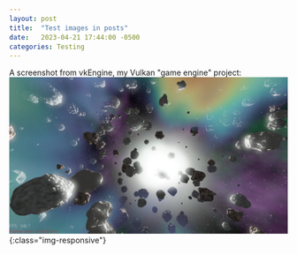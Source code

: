 ```yaml
---
layout: post
title:  "Test images in posts"
date:   2023-04-21 17:44:00 -0500
categories: Testing
---
```


A screenshot from vkEngine, my Vulkan "game engine" project:
![vkEngine screenshot](/assets/images/vkEngine_4-21-2023.jpg){:class="img-responsive"}
